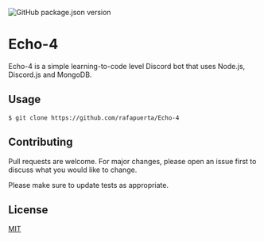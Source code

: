 ![GitHub package.json version](https://img.shields.io/github/package-json/v/rafapuerta/Echo-4)

# Echo-4

Echo-4 is a simple learning-to-code level Discord bot that uses Node.js, Discord.js and MongoDB.

## Usage

```git
$ git clone https://github.com/rafapuerta/Echo-4
```

## Contributing

Pull requests are welcome. For major changes, please open an issue first to discuss what you would like to change.

Please make sure to update tests as appropriate.

## License
[MIT](https://choosealicense.com/licenses/mit/)